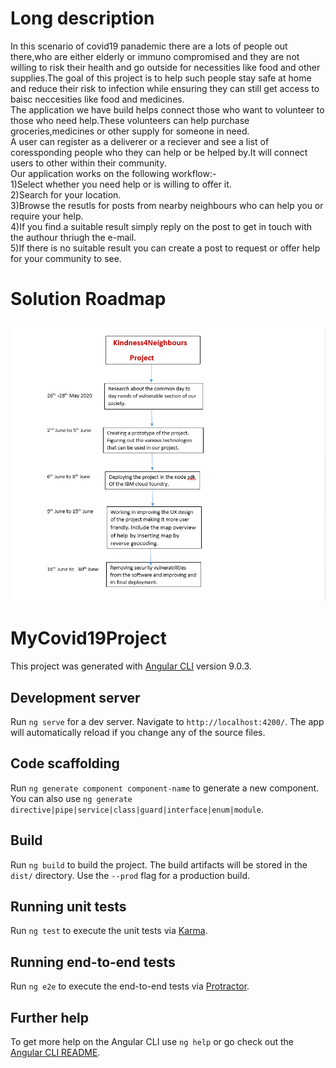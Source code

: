 # Long description
In this scenario of covid19 panademic there are a lots of people out there,who are either elderly or immuno compromised and they are not willing to risk their health and go outside for necessities like food and other supplies.The goal of this project is to help such people stay safe at home and reduce their risk to infection while ensuring they can still get access to baisc neccesities like food and medicines.
<br/>   The application we have build helps connect those who want to volunteer to those who need help.These volunteers can help purchase groceries,medicines or other supply for someone in need.
  </br> A user can register as a deliverer or a reciever and see a list of coressponding people who they can help or be helped by.It will connect users to other within their community.
   </br>Our application works on the following workflow:-
 <br/>1)Select whether you need help or is willing to offer it.
 <br/>2)Search for your location.
 <br/>3)Browse the resutls for posts from nearby neighbours who can help you or require your help.
 <br/>4)If you find a suitable result simply reply on the post to get in touch with the authour thriugh the e-mail.
 <br/>5)If there is no suitable result you can create a post to request or offer help for your community to see.
# Solution Roadmap
  
  ![](imgs/image1.png)


# MyCovid19Project

This project was generated with [Angular CLI](https://github.com/angular/angular-cli) version 9.0.3.

## Development server

Run `ng serve` for a dev server. Navigate to `http://localhost:4200/`. The app will automatically reload if you change any of the source files.

## Code scaffolding

Run `ng generate component component-name` to generate a new component. You can also use `ng generate directive|pipe|service|class|guard|interface|enum|module`.

## Build

Run `ng build` to build the project. The build artifacts will be stored in the `dist/` directory. Use the `--prod` flag for a production build.

## Running unit tests

Run `ng test` to execute the unit tests via [Karma](https://karma-runner.github.io).

## Running end-to-end tests

Run `ng e2e` to execute the end-to-end tests via [Protractor](http://www.protractortest.org/).

## Further help

To get more help on the Angular CLI use `ng help` or go check out the [Angular CLI README](https://github.com/angular/angular-cli/blob/master/README.md).
